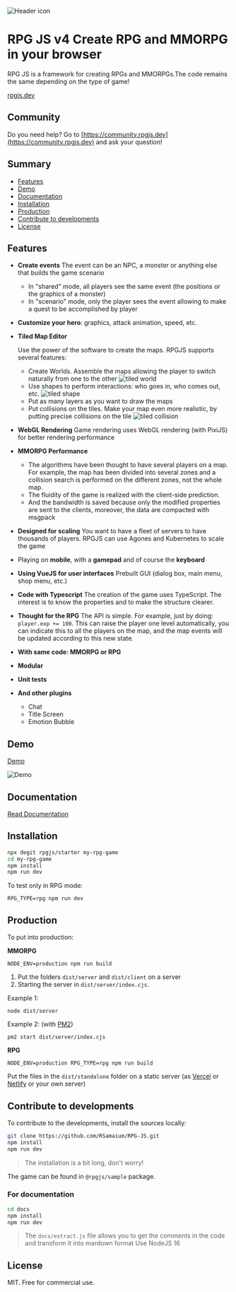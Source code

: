 ![Header icon](/docs/header.png)


# RPG JS v4 Create RPG and MMORPG in your browser

RPG JS is a framework for creating RPGs and MMORPGs.The code remains the same depending on the type of game!

[rpgjs.dev](https://rpgjs.dev)

## Community

Do you need help? Go to [https://community.rpgjs.dev](https://community.rpgjs.dev) and ask your question!

## Summary

* [Features](#features)
* [Demo](#demo)
* [Documentation](#documentation)
* [Installation](#installation)
* [Production](#production)
* [Contribute to developments](#contribute-to-developments)
* [License](#license)

## Features

* **Create events** The event can be an NPC, a monster or anything else that builds the game scenario
    - In "shared" mode, all players see the same event (the positions or the graphics of a monster)
    - In "scenario" mode, only the player sees the event allowing to make a quest to be accomplished by player

* **Customize your hero**: graphics, attack animation, speed, etc.

* **Tiled Map Editor** 

    Use the power of the software to create the maps. RPGJS supports several features:
    - Create Worlds. Assemble the maps allowing the player to switch naturally from one to the other
    ![tiled world](https://docs.rpgjs.dev/assets/tiled-world-2.png)
    - Use shapes to perform interactions: who goes in, who comes out, etc.
    ![tiled shape](https://docs.rpgjs.dev/assets/add-shape.png)
    - Put as many layers as you want to draw the maps
    - Put collisions on the tiles. Make your map even more realistic, by putting precise collisions on the tile
    ![tiled collision](https://docs.rpgjs.dev/assets/overlay-problem-solved.png)

* **WebGL Rendering** Game rendering uses WebGL rendering (with PixiJS) for better rendering performance

* **MMORPG Performance** 
    * The algorithms have been thought to have several players on a map. For example, the map has been divided into several zones and a collision search is performed on the different zones, not the whole map.
    * The fluidity of the game is realized with the client-side prediction. 
    * And the bandwidth is saved because only the modified properties are sent to the clients, moreover, the data are compacted with msgpack

* **Designed for scaling** You want to have a fleet of servers to have thousands of players. RPGJS can use Agones and Kubernetes to scale the game

* Playing on **mobile**, with a **gamepad** and of course the **keyboard**

* **Using VueJS for user interfaces**  Prebuilt GUI (dialog box, main menu, shop menu, etc.)

* **Code with Typescript** The creation of the game uses TypeScript. The interest is to know the properties and to make the structure clearer.

* **Thought for the RPG** The API is simple. For example, just by doing: `player.exp += 100`. This can raise the player one level automatically, you can indicate this to all the players on the map, and the map events will be updated according to this new state.

* **With same code: MMORPG or RPG**

* **Modular**

* **Unit tests**

* **And other plugins**
    * Chat
    * Title Screen
    * Emotion Bubble

## Demo 

[Demo](https://rpgjs.dev)

![Demo](/docs/demo.png)

## Documentation 

[Read Documentation](https://docs.rpgjs.dev/guide/get-started.html)

## Installation 

```bash
npx degit rpgjs/starter my-rpg-game
cd my-rpg-game
npm install
npm run dev
```

To test only in RPG mode:

`RPG_TYPE=rpg npm run dev`

## Production

To put into production:

**MMORPG**

`NODE_ENV=production npm run build`

1. Put the folders `dist/server` and `dist/client` on a server
2. Starting the server in `dist/server/index.cjs`.

Example 1:

`node dist/server`

Example 2: (with [PM2](https://pm2.keymetrics.io))

`pm2 start dist/server/index.cjs`

**RPG**

`NODE_ENV=production RPG_TYPE=rpg npm run build`

Put the files in the `dist/standalone` folder on a static server (as [Vercel](https://vercel.com) or [Netlify](https://www.netlify.com) or your own server)

## Contribute to developments

To contribute to the developments, install the sources locally:

```bash
git clone https://github.com/RSamaium/RPG-JS.git
npm install
npm run dev
```

> The installation is a bit long, don't worry!

The game can be found in `@rpgjs/sample` package.

### For documentation

```sh
cd docs 
npm install
npm run dev
```

> The `docs/extract.js` file allows you to get the comments in the code and transform it into mardown format
> Use NodeJS 16

## License

MIT. Free for commercial use.
